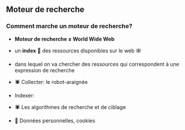 ## Moteur de recherche

### Comment marche un moteur de recherche?

* **Moteur de recherche ≠ World Wide Web**
* un **index** 📑 des ressources disponibles sur le web 🕸
* dans lequel on va chercher des ressources qui correspondent à une expression de recherche

* &#x1f577; Collecter: le robot-araignée
* Indexer: 
* &#x1f577; Les algorithmes de recherche et de ciblage
* &#127850; Données personnelles, cookies
